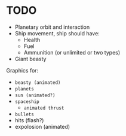 
# TODO

- Planetary orbit and interaction
- Ship movement, ship should have:
	- Health
	- Fuel
	- Ammunition (or unlimited or two types)
- Giant beasty

Graphics for:

- `beasty (animated)`
- `planets`
- `sun (animated?)`
- `spaceship`
	- `animated thrust`
- `bullets`
- hits (flash?)
- expolosion (animated)